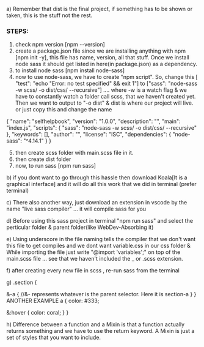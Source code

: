 a) Remember that dist is the final project, if something has to be shown or taken, this is the stuff not the rest.

### STEPS:

1. check npm version [npm --version]
2. create a package.json file since we are installing anything with npm [npm init -y], this file has name, version, all that stuff. Once we install node sass it should get listed in here(in package.json) as a dependency.
3. to install node sass [npm install node-sass]
4. now to use node-sass, we have to create "npm script". So, change this [ "test": "echo \"Error: no test specified\" && exit 1"] to ["sass": "node-sass -w scss/ -o dist/css/ --recursive"] .... where -w is a watch flag & we have to constantly watch a folder call scss, that we haven't created yet. Then we want to output to "-o dist" & dist is where our project will live.
   or just copy this and change the name

{
"name": "selfhelpbook",
"version": "1.0.0",
"description": "",
"main": "index.js",
"scripts": {
"sass": "node-sass -w scss/ -o dist/css/ --recursive"
},
"keywords": [],
"author": "",
"license": "ISC",
"dependencies": {
"node-sass": "^4.14.1"
}
}

5. then create scss folder with main.scss file in it.
6. then create dist folder
7. now, to run sass [npm run sass]

b) if you dont want to go through this hassle then download Koala[It is a graphical interface] and it will do all this work that we did in terminal
(prefer terminal)

c) There also another way, just download an extension in vscode by the name "live sass compiler" ... it will compile sass for you

d) Before using this sass project in terminal "npm run sass" and select the perticular folder & parent folder(like WebDev-Absorbing it)

e) Using underscore in the file naming tells the compiler that we don't want this file to get compiles and we dont want variable.css in our css folder
& While importing the file just write "@import 'variables';" on top of the main.scss file ... see that we haven't included the \_ or .scss extension.

f) after creating every new file in scss , re-run sass from the terminal

g) .section {

&-a { //&- represents whatever is the parent selector. Here it is section-a
}
}
ANOTHER EXAMPLE
a {
color: #333;

&:hover {
color: coral;
}
}

h) Difference between a function and a Mixin is that a function actually returns something and we have to use the return keyword. A Mixin is just a set of styles that you want to include.
